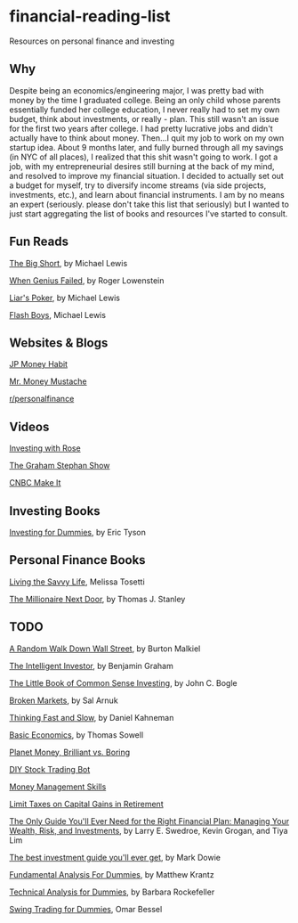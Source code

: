 # financial-reading-list
Resources on personal finance and investing

## Why

Despite being an economics/engineering major, I was pretty bad with money by the time I graduated college. Being an only child whose parents essentially funded her college education, I never really had to set my own budget, think about investments, or really - plan. This still wasn't an issue for the first two years after college. I had pretty lucrative jobs and didn't actually have to think about money. Then...I quit my job to work on my own startup idea. About 9 months later, and fully burned through all my savings (in NYC of all places), I realized that this shit wasn't going to work. I got a job, with my entrepreneurial desires still burning at the back of my mind, and resolved to improve my financial situation. I decided to actually set out a budget for myself, try to diversify income streams (via side projects, investments, etc.), and learn about financial instruments. I am by no means an expert (seriously. please don't take this list that seriously) but I wanted to just start aggregating the list of books and resources I've started to consult.

## Fun Reads

[The Big Short](https://www.amazon.com/Big-Short-Inside-Doomsday-Machine/dp/0393338827), by Michael Lewis

[When Genius Failed](https://www.amazon.com/When-Genius-Failed-Long-Term-Management/dp/0375758259), by Roger Lowenstein

[Liar's Poker](https://www.amazon.com/Liars-Poker-Norton-Paperback-Michael/dp/039333869X/), by Michael Lewis

[Flash Boys](https://www.amazon.com/Flash-Boys-Wall-Street-Revolt/dp/0393351599/), Michael Lewis

## Websites & Blogs

[JP Money Habit](http://www.themoneyhabit.org/)

[Mr. Money Mustache](http://www.mrmoneymustache.com/)

[r/personalfinance](https://www.reddit.com/r/personalfinance/)

## Videos

[Investing with Rose](https://www.youtube.com/channel/UCIbslwukNCyVp-XMz_2-gmw)

[The Graham Stephan Show](https://www.youtube.com/channel/UCa-ckhlKL98F8YXKQ-BALiw)

[CNBC Make It](https://www.youtube.com/channel/UCH5_L3ytGbBziX0CLuYdQ1Q)

## Investing Books

[Investing for Dummies](https://www.amazon.com/Investing-Dummies-Eric-Tyson/dp/1118884922), by Eric Tyson 

## Personal Finance Books

[Living the Savvy Life](https://www.amazon.com/Living-Savvy-Life-Womans-Spending/dp/160037834X/), Melissa Tosetti

[The Millionaire Next Door](https://www.amazon.com/Millionaire-Next-Door-Surprising-Americas/dp/1589795474), by Thomas J. Stanley

## TODO

[A Random Walk Down Wall Street](https://www.amazon.com/Random-Walk-down-Wall-Street/dp/0393352242/), by Burton Malkiel

[The Intelligent Investor](https://www.amazon.com/Intelligent-Investor-Definitive-Investing-Essentials/dp/0060555661/), by Benjamin Graham

[The Little Book of Common Sense Investing](https://www.amazon.com/Little-Book-Common-Sense-Investing/dp/0470102101/), by John C. Bogle

[Broken Markets](https://www.amazon.com/Broken-Markets-Frequency-Destroying-Confidence/dp/0133993507/), by Sal Arnuk

[Thinking Fast and Slow](https://www.amazon.com/Thinking-Fast-Slow-Daniel-Kahneman/dp/0374533555/), by Daniel Kahneman

[Basic Economics](https://www.amazon.com/Basic-Economics-Thomas-Sowell/dp/0465060730), by Thomas Sowell

[Planet Money, Brilliant vs. Boring](http://www.npr.org/sections/money/2016/03/04/469247400/episode-688-brilliant-vs-boring)

[DIY Stock Trading Bot](https://www.indiehackers.com/businesses/stock-trading-bot)

[Money Management Skills](http://www.audible.com/pd/Business/Money-Management-Skills-Audiobook/B00Q5DHLBM)

[Limit Taxes on Capital Gains in Retirement](http://www.kiplinger.com/article/taxes/T055-C000-S002-limit-taxes-on-capital-gains-in-retirement.html)

[The Only Guide You'll Ever Need for the Right Financial Plan: Managing Your Wealth, Risk, and Investments](https://www.amazon.com/Only-Guide-Youll-Right-Financial/dp/1576603660), by Larry E. Swedroe, Kevin Grogan, and Tiya Lim

[The best investment guide you'll ever get](http://www.modernluxury.com/san-francisco/story/the-best-investment-advice-youll-never-get), by Mark Dowie

[Fundamental Analysis For Dummies](https://www.amazon.com/gp/product/B01E1T0OX8/ref=ppx_yo_dt_b_search_asin_title?ie=UTF8&psc=1), by Matthew Krantz

[Technical Analysis for Dummies](https://www.amazon.com/Technical-Analysis-Dummies-Barbara-Rockefeller-ebook/dp/B07XLG8YPD/), by Barbara Rockefeller

[Swing Trading for Dummies](https://www.amazon.com/Swing-Trading-Dummies-Omar-Bassal-ebook/dp/B07QBFPVZY/), Omar Bessel 